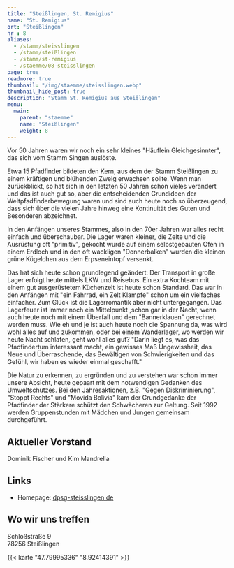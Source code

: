 ```yaml
---
title: "Steißlingen, St. Remigius"
name: "St. Remigius"
ort: "Steißlingen"
nr : 8
aliases:
  - /stamm/steisslingen
  - /stamm/steißlingen
  - /stamm/st-remigius
  - /staemme/08-steisslingen
page: true
readmore: true
thumbnail: "/img/staemme/steisslingen.webp"
thumbnail_hide_post: true
description: "Stamm St. Remigius aus Steißlingen"
menu:
  main:
    parent: "staemme"
    name: "Steißlingen"
    weight: 8
---
```


Vor 50 Jahren waren wir noch ein sehr kleines "Häuflein Gleichgesinnter", das sich vom Stamm Singen auslöste.

Etwa 15 Pfadfinder bildeten den Kern, aus dem der Stamm Steißlingen zu einem kräftigen und blühenden Zweig erwachsen sollte. Wenn man zurückblickt, so hat sich in den letzten 50 Jahren schon vieles verändert und das ist auch gut so, aber die entscheidenden Grundideen der Weltpfadfinderbewegung waren und sind auch heute noch so überzeugend, dass sich über die vielen Jahre hinweg eine Kontinuität des Guten und Besonderen abzeichnet.

In den Anfängen unseres Stammes, also in den 70er Jahren war alles recht einfach und überschaubar. Die Lager waren kleiner, die Zelte und die Ausrüstung oft "primitiv", gekocht wurde auf einem selbstgebauten Ofen in einem Erdloch und in den oft wackligen "Donnerbalken" wurden die kleinen grüne Kügelchen aus dem Erpseneintopf versenkt.

Das hat sich heute schon grundlegend geändert: Der Transport in große Lager erfolgt heute mittels LKW und Reisebus. Ein extra Kochteam mit einem gut ausgerüstetem Küchenzelt ist heute schon Standard. Das war in den Anfängen mit "ein Fahrrad, ein Zelt Klampfe" schon um ein vielfaches einfacher. Zum Glück ist die Lagerromantik aber nicht untergegangen. Das Lagerfeuer ist immer noch ein Mittelpunkt ,schon gar in der Nacht, wenn auch heute noch mit einem Überfall und dem "Bannerklauen" gerechnet werden muss. Wie eh und je ist auch heute noch die Spannung da, was wird wohl alles auf und zukommen, oder bei einem Wanderlager, wo werden wir heute Nacht schlafen, geht wohl alles gut? "Darin liegt es, was das Pfadfindertum interessant macht, ein gewisses Maß Ungewissheit, das Neue und Überraschende, das Bewältigen von Schwierigkeiten und das Gefühl, wir haben es wieder einmal geschafft."

Die Natur zu erkennen, zu ergründen und zu verstehen war schon immer unsere Absicht, heute gepaart mit dem notwendigen Gedanken des Umweltschutzes. Bei den Jahresaktionen, z.B. "Gegen Diskriminierung", "Stoppt Rechts" und "Movida Bolivia" kam der Grundgedanke der Pfadfinder der Stärkere schützt den Schwächeren zur Geltung. Seit 1992 werden Gruppenstunden mit Mädchen und Jungen gemeinsam durchgeführt.

## Aktueller Vorstand

Dominik Fischer und Kim Mandrella
## Links

* Homepage: [dpsg-steisslingen.de](https://dpsg-steisslingen.de)

## Wo wir uns treffen

Schloßstraße 9  
78256 Steißlingen

{{< karte "47.79995336" "8.92414391" >}}
